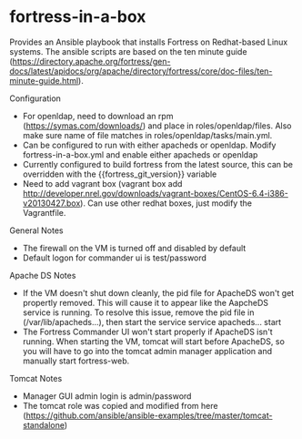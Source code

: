 fortress-in-a-box
=================

Provides an Ansible playbook that installs Fortress on Redhat-based Linux systems. The ansible scripts are based on the ten minute guide (https://directory.apache.org/fortress/gen-docs/latest/apidocs/org/apache/directory/fortress/core/doc-files/ten-minute-guide.html).

Configuration

- For openldap, need to download an rpm (https://symas.com/downloads/) and place in roles/openldap/files. Also make sure name of file matches in roles/openldap/tasks/main.yml.
- Can be configured to run with either apacheds or openldap. Modify fortress-in-a-box.yml and enable either apacheds or openldap
- Currently configured to build fortress from the latest source, this can be overridden with the {{fortress_git_version}} variable
- Need to add vagrant box (vagrant box add http://developer.nrel.gov/downloads/vagrant-boxes/CentOS-6.4-i386-v20130427.box). Can use other redhat boxes, just modify the Vagrantfile.

General Notes

- The firewall on the VM is turned off and disabled by default
- Default logon for commander ui is test/password

Apache DS Notes

- If the VM doesn't shut down cleanly, the pid file for ApacheDS won't get propertly removed. This will cause it to appear like the AapcheDS service is running. To resolve this issue, remove the pid file in (/var/lib/apacheds...), then start the service service apacheds... start
- The Fortress Commander UI won't start properly if ApacheDS isn't running. When starting the VM, tomcat will start before ApacheDS, so you will have to go into the tomcat admin manager application and manually start fortress-web.

Tomcat Notes

- Manager GUI admin login is admin/password
- The tomcat role was copied and modified from here (https://github.com/ansible/ansible-examples/tree/master/tomcat-standalone)
